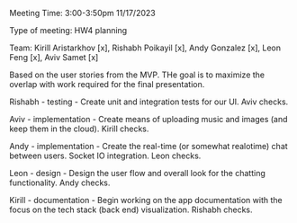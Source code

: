 Meeting Time: 3:00-3:50pm 11/17/2023

Type of meeting: HW4 planning

Team: Kirill Aristarkhov [x], Rishabh Poikayil [x], Andy Gonzalez [x], Leon Feng [x], Aviv Samet [x]

Based on the user stories from the MVP. THe goal is to maximize the overlap with work required for the final presentation.


Rishabh - testing - Create unit and integration tests for our UI. Aviv checks.

Aviv - implementation - Create means of uploading music and images (and keep them in the cloud). Kirill checks.

Andy - implementation - Create the real-time (or somewhat realotime) chat between users. Socket IO integration. Leon checks.

Leon - design - Design the user flow and overall look for the chatting functionality. Andy checks.

Kirill - documentation - Begin working on the app documentation with the focus on the tech stack (back end) visualization. Rishabh checks.

